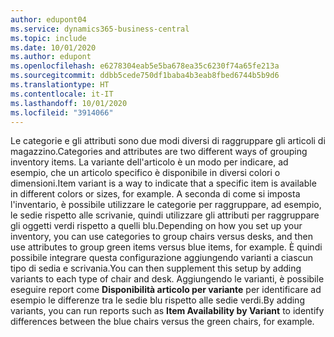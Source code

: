 ```yaml
---
author: edupont04
ms.service: dynamics365-business-central
ms.topic: include
ms.date: 10/01/2020
ms.author: edupont
ms.openlocfilehash: e6278304eab5e5ba678ea35c6230f74a65fe213a
ms.sourcegitcommit: ddbb5cede750df1baba4b3eab8fbed6744b5b9d6
ms.translationtype: HT
ms.contentlocale: it-IT
ms.lasthandoff: 10/01/2020
ms.locfileid: "3914066"
---
```

<span data-ttu-id="3cd10-101">Le categorie e gli attributi sono due modi diversi di raggruppare gli articoli di magazzino.</span><span class="sxs-lookup"><span data-stu-id="3cd10-101">Categories and attributes are two different ways of grouping inventory items.</span></span> <span data-ttu-id="3cd10-102">La variante dell'articolo è un modo per indicare, ad esempio, che un articolo specifico è disponibile in diversi colori o dimensioni.</span><span class="sxs-lookup"><span data-stu-id="3cd10-102">Item variant is a way to indicate that a specific item is available in different colors or sizes, for example.</span></span> <span data-ttu-id="3cd10-103">A seconda di come si imposta l'inventario, è possibile utilizzare le categorie per raggruppare, ad esempio, le sedie rispetto alle scrivanie, quindi utilizzare gli attributi per raggruppare gli oggetti verdi rispetto a quelli blu.</span><span class="sxs-lookup"><span data-stu-id="3cd10-103">Depending on how you set up your inventory, you can use categories to group chairs versus desks, and then use attributes to group green items versus blue items, for example.</span></span> <span data-ttu-id="3cd10-104">È quindi possibile integrare questa configurazione aggiungendo varianti a ciascun tipo di sedia e scrivania.</span><span class="sxs-lookup"><span data-stu-id="3cd10-104">You can then supplement this setup by adding variants to each type of chair and desk.</span></span> <span data-ttu-id="3cd10-105">Aggiungendo le varianti, è possibile eseguire report come **Disponibilità articolo per variante** per identificare ad esempio le differenze tra le sedie blu rispetto alle sedie verdi.</span><span class="sxs-lookup"><span data-stu-id="3cd10-105">By adding variants, you can run reports such as **Item Availability by Variant** to identify differences between the blue chairs versus the green chairs, for example.</span></span>
